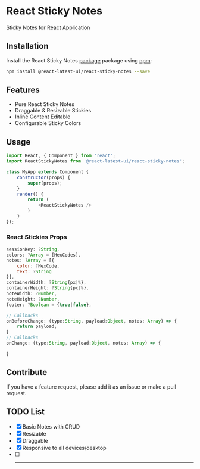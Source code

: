 # React Sticky Notes

Sticky Notes for React Application

## Installation

Install the React Sticky Notes [package](https://www.npmjs.com/package/@react-latest-ui/react-sticky-notes) package using [npm](https://www.npmjs.com/):

```bash
npm install @react-latest-ui/react-sticky-notes --save
```

## Features

* Pure React Sticky Notes
* Draggable & Resizable Stickies
* Inline Content Editable
* Configurable Sticky Colors

## Usage

```javascript
import React, { Component } from 'react';
import ReactStickyNotes from '@react-latest-ui/react-sticky-notes';

class MyApp extends Component {
	constructor(props) {
		super(props);
	}  
	render() {
		return (
			<ReactStickyNotes />
		)
	}
});
```

### React Stickies Props

```javascript
sessionKey: ?String,
colors: ?Array = [HexCodes],
notes: ?Array = [{
	color: ?HexCode,
	text: ?String
}],
containerWidth: ?String{px|%},
containerHeight: ?String{px|%},
noteWidth: ?Number,
noteHeight: ?Number,
footer: ?Boolean = {true|false},

// Callbacks
onBeforeChange: (type:String, payload:Object, notes: Array) => {
	return payload;
}
// Callbacks
onChange: (type:String, payload:Object, notes: Array) => {

}

```

## Contribute

If you have a feature request, please add it as an issue or make a pull request.

## TODO List

- [x] Basic Notes with CRUD
- [x] Resizable
- [x] Draggable
- [x] Responsive to all devices/desktop
- [ ] ---- 

